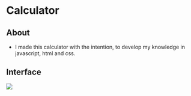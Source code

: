 # Calculator

## About

* I made this calculator with the intention, to develop my knowledge in javascript, html and css.

## Interface 

<img src="https://user-images.githubusercontent.com/95831951/152833954-fe52e269-238a-4565-94c8-2657b13c1acc.png">
